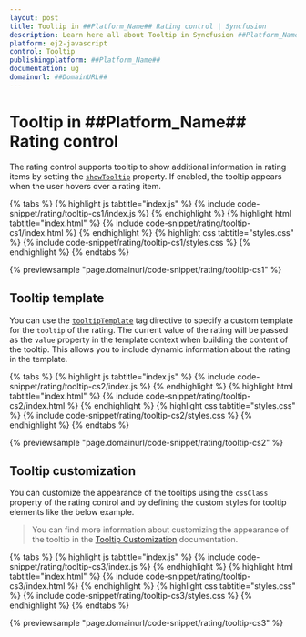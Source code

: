 ```yaml
---
layout: post
title: Tooltip in ##Platform_Name## Rating control | Syncfusion
description: Learn here all about Tooltip in Syncfusion ##Platform_Name## Rating control of Syncfusion Essential JS 2 and more.
platform: ej2-javascript
control: Tooltip 
publishingplatform: ##Platform_Name##
documentation: ug
domainurl: ##DomainURL##
---
```


# Tooltip in ##Platform_Name## Rating control

The rating control supports tooltip to show additional information in rating items by setting the [`showTooltip`](../api/rating/#showtooltip) property. If enabled, the tooltip appears when the user hovers over a rating item.

{% tabs %}
{% highlight js tabtitle="index.js" %}
{% include code-snippet/rating/tooltip-cs1/index.js %}
{% endhighlight %}
{% highlight html tabtitle="index.html" %}
{% include code-snippet/rating/tooltip-cs1/index.html %}
{% endhighlight %}
{% highlight css tabtitle="styles.css" %}
{% include code-snippet/rating/tooltip-cs1/styles.css %}
{% endhighlight %}
{% endtabs %}
        
{% previewsample "page.domainurl/code-snippet/rating/tooltip-cs1" %}

## Tooltip template

You can use the [`tooltipTemplate`](../api/rating/#tooltiptemplate) tag directive to specify a custom template for the `tooltip` of the rating. The current value of the rating will be passed as the `value` property in the template context when building the content of the tooltip. This allows you to include dynamic information about the rating in the template.

{% tabs %}
{% highlight js tabtitle="index.js" %}
{% include code-snippet/rating/tooltip-cs2/index.js %}
{% endhighlight %}
{% highlight html tabtitle="index.html" %}
{% include code-snippet/rating/tooltip-cs2/index.html %}
{% endhighlight %}
{% highlight css tabtitle="styles.css" %}
{% include code-snippet/rating/tooltip-cs2/styles.css %}
{% endhighlight %}
{% endtabs %}
        
{% previewsample "page.domainurl/code-snippet/rating/tooltip-cs2" %}

## Tooltip customization

You can customize the appearance of the tooltips using the `cssClass` property of the rating control and by defining the custom styles for tooltip elements like the below example.

> You can find more information about customizing the appearance of the tooltip in the [Tooltip Customization](https://ej2.syncfusion.com/documentation/tooltip/style) documentation.

{% tabs %}
{% highlight js tabtitle="index.js" %}
{% include code-snippet/rating/tooltip-cs3/index.js %}
{% endhighlight %}
{% highlight html tabtitle="index.html" %}
{% include code-snippet/rating/tooltip-cs3/index.html %}
{% endhighlight %}
{% highlight css tabtitle="styles.css" %}
{% include code-snippet/rating/tooltip-cs3/styles.css %}
{% endhighlight %}
{% endtabs %}
        
{% previewsample "page.domainurl/code-snippet/rating/tooltip-cs3" %}
